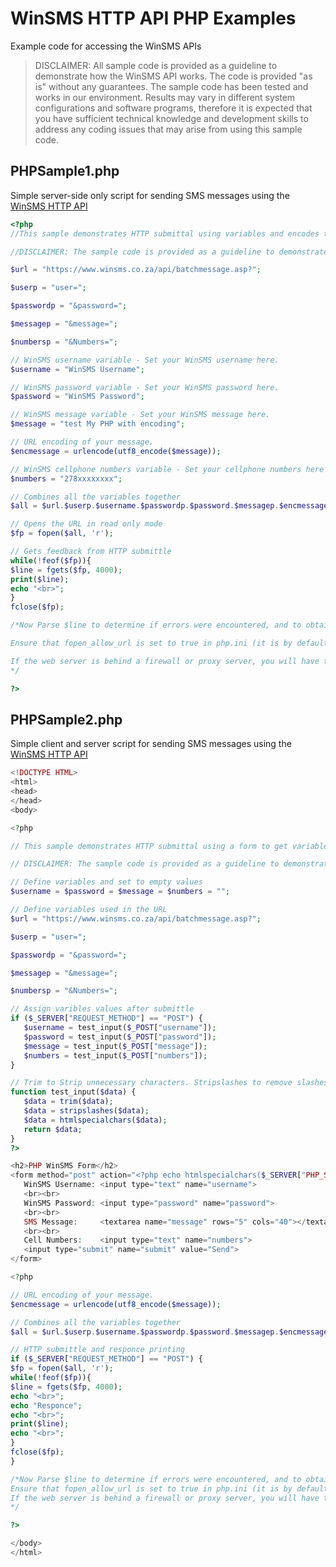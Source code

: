 # WinSMS HTTP API PHP Examples
Example code for accessing the WinSMS APIs

> DISCLAIMER: All sample code is provided as a guideline to demonstrate how the WinSMS API works. The code is provided "as is" without any guarantees. The sample code has been tested and works in our environment. Results may vary in different system configurations and software programs, therefore it is expected that you have sufficient technical knowledge and development skills to address any coding issues that may arise from using this sample code.

## PHPSample1.php
Simple server-side only script for sending SMS messages using the <a href="https://www.winsms.co.za/api/httpdocs/"  target="_blank">WinSMS HTTP API</a>
```php
<?php
//This sample demonstrates HTTP submittal using variables and encodes the SMS message before submittal.

//DISCLAIMER: The sample code is provided as a guideline to demonstrate how our API works. The code is provided "as is" without any guarantees. The sample code has been tested and works in our environment, results may vary in different system configurations and software programs therefore it is expected that you have sufficient technical knowledge and development skills to address any coding issues that may arise from using this sample code.

$url = "https://www.winsms.co.za/api/batchmessage.asp?";

$userp = "user=";

$passwordp = "&password=";

$messagep = "&message=";

$numbersp = "&Numbers=";

// WinSMS username variable - Set your WinSMS username here.
$username = "WinSMS Username";

// WinSMS password variable - Set your WinSMS password here.
$password = "WinSMS Password"; 

// WinSMS message variable - Set your WinSMS message here.
$message = "test My PHP with encoding";

// URL encoding of your message.
$encmessage = urlencode(utf8_encode($message));

// WinSMS cellphone numbers variable - Set your cellphone numbers here separated with a ;
$numbers = "278xxxxxxxx";

// Combines all the variables together
$all = $url.$userp.$username.$passwordp.$password.$messagep.$encmessage.$numbersp.$numbers;

// Opens the URL in read only mode
$fp = fopen($all, 'r');

// Gets feedback from HTTP submittle
while(!feof($fp)){
$line = fgets($fp, 4000);
print($line);
echo "<br>";
}
fclose($fp);

/*Now Parse $line to determine if errors were encountered, and to obtain the Server ID for each message sent.

Ensure that fopen_allow_url is set to true in php.ini (it is by default).

If the web server is behind a firewall or proxy server, you will have to open it for the php script, or alternatively look into setting the proxy settings for authentication in the .php script.
*/

?>
```

## PHPSample2.php
Simple client and server script for sending SMS messages using the <a href="https://www.winsms.co.za/api/httpdocs/"  target="_blank">WinSMS HTTP API</a>
```php
<!DOCTYPE HTML> 
<html>
<head>
</head>
<body> 

<?php

// This sample demonstrates HTTP submittal using a form to get variables and encodes the SMS message before submittal.

// DISCLAIMER: The sample code is provided as a guideline to demonstrate how our API works. The code is provided "as is" without any guarantees. The sample code has been tested and works in our environment, results may vary in different system configurations and software programs therefore it is expected that you have sufficient technical knowledge and development skills to address any coding issues that may arise from using this sample code.

// Define variables and set to empty values
$username = $password = $message = $numbers = "";

// Define variables used in the URL
$url = "https://www.winsms.co.za/api/batchmessage.asp?";

$userp = "user=";

$passwordp = "&password=";

$messagep = "&message=";

$numbersp = "&Numbers=";

// Assign varibles values after submittle
if ($_SERVER["REQUEST_METHOD"] == "POST") {
   $username = test_input($_POST["username"]);
   $password = test_input($_POST["password"]);
   $message = test_input($_POST["message"]);
   $numbers = test_input($_POST["numbers"]);
}

// Trim to Strip unnecessary characters. Stripslashes to remove slashes. htmlspecialchars to stop scripts executing.
function test_input($data) {
   $data = trim($data);
   $data = stripslashes($data);
   $data = htmlspecialchars($data);
   return $data;
}
?>

<h2>PHP WinSMS Form</h2>
<form method="post" action="<?php echo htmlspecialchars($_SERVER["PHP_SELF"]);?>"> 
   WinSMS Username: <input type="text" name="username">
   <br><br>
   WinSMS Password: <input type="password" name="password">
   <br><br>
   SMS Message:     <textarea name="message" rows="5" cols="40"></textarea>
   <br><br>
   Cell Numbers:    <input type="text" name="numbers">
   <input type="submit" name="submit" value="Send">
</form>

<?php

// URL encoding of your message.
$encmessage = urlencode(utf8_encode($message));

// Combines all the variables together
$all = $url.$userp.$username.$passwordp.$password.$messagep.$encmessage.$numbersp.$numbers;

// HTTP submittle and responce printing
if ($_SERVER["REQUEST_METHOD"] == "POST") {
$fp = fopen($all, 'r');
while(!feof($fp)){
$line = fgets($fp, 4000);
echo "<br>";
echo "Responce";
echo "<br>";
print($line);
echo "<br>";
}
fclose($fp);
}

/*Now Parse $line to determine if errors were encountered, and to obtain the Server ID for each message sent.
Ensure that fopen_allow_url is set to true in php.ini (it is by default).
If the web server is behind a firewall or proxy server, you will have to open it for the php script, or alternatively look into setting the proxy settings for authentication in the .php script.
*/

?>

</body>
</html>
```
